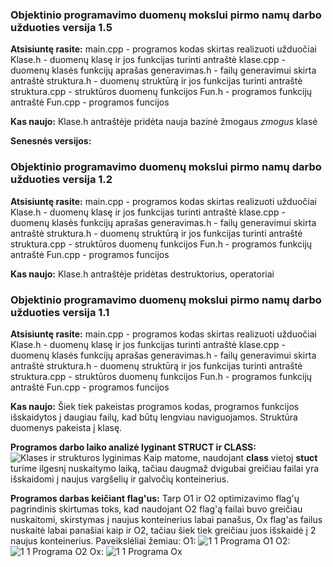 ### Objektinio programavimo duomenų mokslui pirmo namų darbo užduoties versija 1.5

**Atsisiuntę rasite:**
main.cpp - programos kodas skirtas realizuoti užduočiai
Klase.h - duomenų klasę ir jos funkcijas turinti antraštė
klase.cpp - duomenų klasės funkcijų aprašas
generavimas.h - failų generavimui skirta antraštė
struktura.h - duomenų struktūrą ir jos funkcijas turinti antraštė
struktura.cpp - struktūros duomenų funkcijos
Fun.h - programos funkcijų antraštė
Fun.cpp - programos funcijos

**Kas naujo:**
Klase.h antraštėje pridėta nauja bazinė žmogaus _zmogus_ klasė

__Senesnės versijos:__

### Objektinio programavimo duomenų mokslui pirmo namų darbo užduoties versija 1.2

**Atsisiuntę rasite:**
main.cpp - programos kodas skirtas realizuoti užduočiai
Klase.h - duomenų klasę ir jos funkcijas turinti antraštė
klase.cpp - duomenų klasės funkcijų aprašas
generavimas.h - failų generavimui skirta antraštė
struktura.h - duomenų struktūrą ir jos funkcijas turinti antraštė
struktura.cpp - struktūros duomenų funkcijos
Fun.h - programos funkcijų antraštė
Fun.cpp - programos funcijos

**Kas naujo:**
Klase.h antraštėje pridėtas destruktorius, operatoriai

### Objektinio programavimo duomenų mokslui pirmo namų darbo užduoties versija 1.1

**Atsisiuntę rasite:**
main.cpp - programos kodas skirtas realizuoti užduočiai
Klase.h - duomenų klasę ir jos funkcijas turinti antraštė
klase.cpp - duomenų klasės funkcijų aprašas
generavimas.h - failų generavimui skirta antraštė
struktura.h - duomenų struktūrą ir jos funkcijas turinti antraštė
struktura.cpp - struktūros duomenų funkcijos
Fun.h - programos funkcijų antraštė
Fun.cpp - programos funcijos

**Kas naujo:**
Šiek tiek pakeistas programos kodas, programos funkcijos išskaidytos į daugiau failų, kad būtų lengviau naviguojamos.
Struktūra duomenys pakeista į klasę.

**Programos darbo laiko analizė lyginant STRUCT ir CLASS:**
![Klases ir strukturos lyginimas](https://user-images.githubusercontent.com/71488215/101383695-2164d800-38c2-11eb-860e-dd2829943216.JPG)
Kaip matome, naudojant __class__ vietoj __stuct__ turime ilgesnį nuskaitymo laiką, tačiau daugmaž dvigubai greičiau failai yra išskaidomi į naujus vargšelių ir galvočių konteinerius.

__Programos darbas keičiant flag'us:__
Tarp O1 ir O2 optimizavimo flag'ų pagrindinis skirtumas toks, kad naudojant O2 flag'ą failai buvo greičiau nuskaitomi, skirstymas į naujus konteinerius labai panašus,
Ox flag'as failus nuskaitė labai panašiai kaip ir O2, tačiau šiek tiek greičiau juos išskaidė į 2 naujus konteinerius.
Paveikslėliai žemiau:
O1:
![1 1 Programa O1](https://user-images.githubusercontent.com/71488215/101384589-502f7e00-38c3-11eb-8e0e-473033bb1901.JPG)
O2:
![1 1 Programa O2](https://user-images.githubusercontent.com/71488215/101384605-53c30500-38c3-11eb-812b-64e31a10c3da.JPG)
Ox:
![1 1 Programa Ox](https://user-images.githubusercontent.com/71488215/101384741-83720d00-38c3-11eb-928e-7f4421aec65d.JPG)
